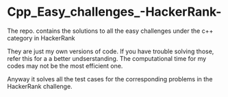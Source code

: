 # Cpp_Easy_challenges_-HackerRank-
The repo. contains the solutions to all the easy challenges under the c++ category in HackerRank

They are just my own versions of code. If you have trouble solving those, refer this for a a better undserstanding. The computational time 
for my codes may not be the most efficient one.

Anyway it solves all the test cases for the corresponding problems in the HackerRank challenge.
